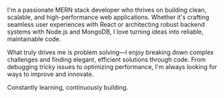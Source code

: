 I'm a passionate MERN stack developer who thrives on building clean, scalable, and high-performance web applications. Whether it's crafting seamless user experiences with React or architecting robust backend systems with Node.js and MongoDB, I love turning ideas into reliable, maintainable code.

What truly drives me is problem solving—I enjoy breaking down complex challenges and finding elegant, efficient solutions through code. From debugging tricky issues to optimizing performance, I'm always looking for ways to improve and innovate.

Constantly learning, continuously building.
